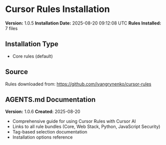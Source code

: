 # Cursor Rules Installation

**Version:** 1.0.5
**Installation Date:** 2025-08-20 09:12:08 UTC
**Rules Installed:** 7 files

## Installation Type
- Core rules (default)

## Source
Rules downloaded from: https://github.com/ivangrynenko/cursor-rules

## AGENTS.md Documentation
**Version:** 1.0.6
**Created:** 2025-08-20
- Comprehensive guide for using Cursor Rules with Cursor AI
- Links to all rule bundles (Core, Web Stack, Python, JavaScript Security)
- Tag-based selection documentation
- Installation options reference
